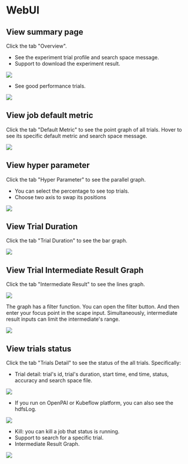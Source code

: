 # WebUI

## View summary page

Click the tab "Overview".

* See the experiment trial profile and search space message.
* Support to download the experiment result.

![](../img/webui-img/over1.png)
* See good performance trials.

![](../img/webui-img/over2.png)

## View job default metric

Click the tab "Default Metric" to see the point graph of all trials. Hover to see its specific default metric and search space message.

![](../img/accuracy.png)

## View hyper parameter

Click the tab "Hyper Parameter" to see the parallel graph.

* You can select the percentage to see top trials.
* Choose two axis to swap its positions

![](../img/hyperPara.png)

## View Trial Duration

Click the tab "Trial Duration" to see the bar graph.

![](../img/trial_duration.png)

## View Trial Intermediate Result Graph

Click the tab "Intermediate Result" to see the lines graph.

![](../img/webui-img/trials_intermeidate.png)

The graph has a filter function. You can open the filter button. And then enter your focus point
in the scape input. Simultaneously, intermediate result inputs can limit the intermediate's range.

![](../img/webui-img/filter_intermediate.png)

## View trials status

Click the tab "Trials Detail" to see the status of the all trials. Specifically:

* Trial detail: trial's id, trial's duration, start time, end time, status, accuracy and search space file.

![](../img/webui-img/detail-local.png)

* If you run on OpenPAI or Kubeflow platform, you can also see the hdfsLog.

![](../img/webui-img/detail-pai.png)


* Kill: you can kill a job that status is running.
* Support to search for a specific trial.
* Intermediate Result Graph.

![](../img/intermediate.png)
